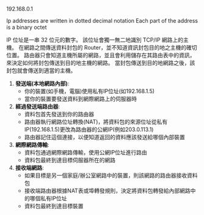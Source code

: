 192.168.0.1

Ip addresses are written in dotted decimal notation
Each part of the address is a binary octet

IP 位址是一串 32 位元的數字。 該位址會獨一無二地識別 TCP/IP 網路上的主機。 在網路之間傳送資料封包的 Router，並不知道資訊封包目的地之主機的確切位置。 路由器只會知道主機所屬的網路，並且會利用儲存在其路由表中的資訊，來決定如何將封包傳送到目的地主機的網路。 當封包傳送到目的地網路之後，該封包就會傳送到適當的主機。

1. **發送端(本地網路內部)**:
    - 你的裝置(如手機，電腦)使用私有IP位址(如192.168.1.5)
    - 當你的裝置要發送資料到網際網路上的伺服器時
2. **經過發送端路由器**:
    - 資料包首先發送到你的路由器
    - 路由器執行網路位址轉換(NAT)，將資料包的來源位址從私有IP(192.168.1.5)更改為路由器的公網IP(例如203.0.113.1)
    - 路由器記住這個連接，以便知道返回的資料應該發送給哪個內部裝置
3. **網際網路傳輸**:
    - 資料包通過網際網路傳輸，使用公網IP位址進行路由
    - 資料包最終到達目標伺服器所在的網路
4. **接收端網路**:
    - 如果目標是另一個家庭/辦公室網路中的裝置，則該網路的路由器接收資料包
    - 接收端路由器根據NAT表或埠轉發規則，決定將資料包轉發給內部網路中的哪個私有IP位址
    - 資料包最終到達目標裝置